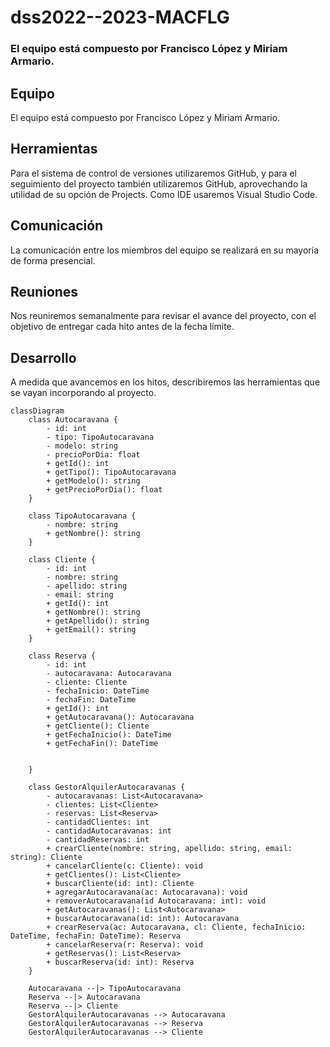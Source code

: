 # dss2022--2023-MACFLG

### El equipo está compuesto por Francisco López y Miriam Armario.
## Equipo
El equipo está compuesto por Francisco López y Miriam Armario.

## Herramientas
Para el sistema de control de versiones utilizaremos GitHub, y para el seguimiento del proyecto también utilizaremos GitHub, aprovechando la utilidad de su opción de Projects. Como IDE usaremos Visual Studio Code.

## Comunicación
La comunicación entre los miembros del equipo se realizará en su mayoría de forma presencial.

## Reuniones
Nos reuniremos semanalmente para revisar el avance del proyecto, con el objetivo de entregar cada hito antes de la fecha límite.

## Desarrollo
A medida que avancemos en los hitos, describiremos las herramientas que se vayan incorporando al proyecto.


```mermaid
classDiagram
    class Autocaravana {
        - id: int
        - tipo: TipoAutocaravana
        - modelo: string
        - precioPorDia: float
        + getId(): int
        + getTipo(): TipoAutocaravana
        + getModelo(): string
        + getPrecioPorDia(): float
    }

    class TipoAutocaravana {
        - nombre: string
        + getNombre(): string
    }

    class Cliente {
        - id: int
        - nombre: string
        - apellido: string
        - email: string
        + getId(): int
        + getNombre(): string
        + getApellido(): string
        + getEmail(): string
    }

    class Reserva {
        - id: int
        - autocaravana: Autocaravana
        - cliente: Cliente
        - fechaInicio: DateTime
        - fechaFin: DateTime
        + getId(): int
        + getAutocaravana(): Autocaravana
        + getCliente(): Cliente
        + getFechaInicio(): DateTime
        + getFechaFin(): DateTime


    }

    class GestorAlquilerAutocaravanas {
        - autocaravanas: List<Autocaravana>
        - clientes: List<Cliente>
        - reservas: List<Reserva>
        - cantidadClientes: int
        - cantidadAutocaravanas: int
        - cantidadReservas: int
        + crearCliente(nombre: string, apellido: string, email: string): Cliente
        + cancelarCliente(c: Cliente): void
        + getClientes(): List<Cliente>
        + buscarCliente(id: int): Cliente
        + agregarAutocaravana(ac: Autocaravana): void
        + removerAutocaravana(id Autocaravana: int): void
        + getAutocaravanas(): List<Autocaravana>
        + buscarAutocaravana(id: int): Autocaravana
        + crearReserva(ac: Autocaravana, cl: Cliente, fechaInicio: DateTime, fechaFin: DateTime): Reserva
        + cancelarReserva(r: Reserva): void
        + getReservas(): List<Reserva>
        + buscarReserva(id: int): Reserva
    }

    Autocaravana --|> TipoAutocaravana
    Reserva --|> Autocaravana
    Reserva --|> Cliente
    GestorAlquilerAutocaravanas --> Autocaravana
    GestorAlquilerAutocaravanas --> Reserva
    GestorAlquilerAutocaravanas --> Cliente
```
